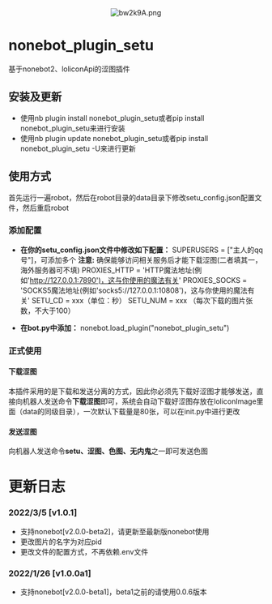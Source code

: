 <div align=center>
	<img src="https://s4.ax1x.com/2022/03/05/bw2k9A.png" alt="bw2k9A.png" border="0"/>
</div>

# nonebot_plugin_setu

基于nonebot2、loliconApi的涩图插件



## 安装及更新

- 使用nb plugin install nonebot_plugin_setu或者pip install nonebot_plugin_setu来进行安装
- 使用nb plugin update nonebot_plugin_setu或者pip install nonebot_plugin_setu -U来进行更新



## 使用方式

首先运行一遍robot，然后在robot目录的data目录下修改setu_config.json配置文件，然后重启robot



### 添加配置

- **在你的setu_config.json文件中修改如下配置：**
  SUPERUSERS = ["主人的qq号"]，可添加多个
  **注意:** 确保能够访问相关服务后才能下载涩图(二者填其一，海外服务器可不填)
  PROXIES_HTTP = 'HTTP魔法地址(例如'http://127.0.0.1:7890')，这与你使用的魔法有关'
  PROXIES_SOCKS = 'SOCKS5魔法地址(例如'socks5://127.0.0.1:10808')，这与你使用的魔法有关'
  SETU_CD = xxx（单位：秒）
  SETU_NUM = xxx （每次下载的图片张数，不大于100）

- **在bot.py中添加：**
  nonebot.load_plugin("nonebot_plugin_setu")



### 正式使用

#### 下载涩图

本插件采用的是下载和发送分离的方式，因此你必须先下载好涩图才能够发送，直接向机器人发送命令**下载涩图**即可，系统会自动下载好涩图存放在loliconImage里面（data的同级目录），一次默认下载量是80张，可以在init.py中进行更改

#### 发送涩图

向机器人发送命令**setu、涩图、色图、无内鬼**之一即可发送色图



# 更新日志

### 2022/3/5 [v1.0.1]

- 支持nonebot[v2.0.0-beta2]，请更新至最新版nonebot使用
- 更改图片的名字为对应pid
- 更改文件的配置方式，不再依赖.env文件



### 2022/1/26 [v1.0.0a1]

- 支持nonebot[v2.0.0-beta1]，beta1之前的请使用0.0.6版本
